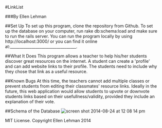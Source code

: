 #LinkList

###By Ellen Lehman

##Set Up
To set up this program, clone the repository from Github.  To set up the database on your computer, run rake db:schema:load and make sure to run the rails server. You can run the program locally by using http://localhost:3000/ or you can find it online at:__________________________________.


##What It Does
This program allows a teacher to help his/her students discover great resources on the internet.  A student can create a 'profile' and can add website links to their profile.  The students need to include why they chose that link as a useful resource.

##Known Bugs
At this time, the teachers cannot add multiple classes or prevent students from editing their classmates' resource links.  Ideally in the future, this web application would allow students to upvote or downvote students links based on their usefullness/validity, provided they include an explanation of their vote.

##Schema of the Database
![screen shot 2014-08-24 at 12 08 14 pm](https://cloud.githubusercontent.com/assets/8159813/4024316/ae34b868-2bc2-11e4-8f2c-8f7e9f47ded7.png)




MIT License. Copyright Ellen Lehman 2014

